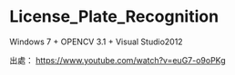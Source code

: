 # License_Plate_Recognition
Windows 7 + OPENCV 3.1 + Visual Studio2012

出處：
https://www.youtube.com/watch?v=euG7-o9oPKg
